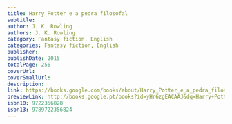 ```yaml
---
title: Harry Potter e a pedra filosofal
subtitle: 
author: J. K. Rowling
authors: J. K. Rowling
category: Fantasy fiction, English
categories: Fantasy fiction, English
publisher: 
publishDate: 2015
totalPage: 256
coverUrl: 
coverSmallUrl: 
description: 
link: https://books.google.com/books/about/Harry_Potter_e_a_pedra_filosofal.html?hl=&id=yHr6zgEACAAJ
previewLink: http://books.google.pt/books?id=yHr6zgEACAAJ&dq=Harry+Potter+e+a+pedra+filosofal&hl=&as_pt=BOOKS&cd=1&source=gbs_api
isbn10: 9722356828
isbn13: 9789722356824
---
```

